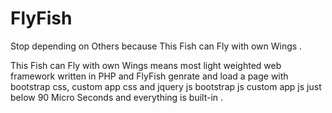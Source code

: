 # FlyFish
Stop depending on Others because This Fish can Fly with own Wings .

This Fish can Fly with own Wings means most light weighted web framework written in PHP and FlyFish genrate and load a page with bootstrap css, custom app css and jquery  js bootstrap js custom app js just below 90 Micro Seconds and everything is built-in . 
